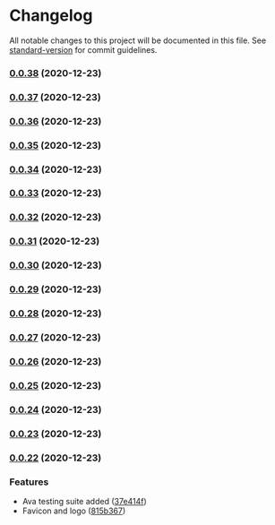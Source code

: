 # Changelog

All notable changes to this project will be documented in this file. See [standard-version](https://github.com/conventional-changelog/standard-version) for commit guidelines.

### [0.0.38](https://github.com/primitive-survival/toretto-css/compare/v0.0.37...v0.0.38) (2020-12-23)

### [0.0.37](https://github.com/primitive-survival/toretto-css/compare/v0.0.36...v0.0.37) (2020-12-23)

### [0.0.36](https://github.com/primitive-survival/toretto-css/compare/v0.0.35...v0.0.36) (2020-12-23)

### [0.0.35](https://github.com/primitive-survival/toretto-css/compare/v0.0.34...v0.0.35) (2020-12-23)

### [0.0.34](https://github.com/primitive-survival/toretto-css/compare/v0.0.33...v0.0.34) (2020-12-23)

### [0.0.33](https://github.com/primitive-survival/toretto-css/compare/v0.0.32...v0.0.33) (2020-12-23)

### [0.0.32](https://github.com/primitive-survival/toretto-css/compare/v0.0.31...v0.0.32) (2020-12-23)

### [0.0.31](https://github.com/primitive-survival/toretto-css/compare/v0.0.30...v0.0.31) (2020-12-23)

### [0.0.30](https://github.com/primitive-survival/toretto-css/compare/v0.0.29...v0.0.30) (2020-12-23)

### [0.0.29](https://github.com/primitive-survival/toretto-css/compare/v0.0.28...v0.0.29) (2020-12-23)

### [0.0.28](https://github.com/primitive-survival/toretto-css/compare/v0.0.27...v0.0.28) (2020-12-23)

### [0.0.27](https://github.com/primitive-survival/toretto-css/compare/v0.0.26...v0.0.27) (2020-12-23)

### [0.0.26](https://github.com/primitive-survival/toretto-css/compare/v0.0.25...v0.0.26) (2020-12-23)

### [0.0.25](https://github.com/primitive-survival/toretto-css/compare/v0.0.24...v0.0.25) (2020-12-23)

### [0.0.24](https://github.com/primitive-survival/toretto-css/compare/v0.0.23...v0.0.24) (2020-12-23)

### [0.0.23](https://github.com/primitive-survival/toretto-css/compare/v0.0.22...v0.0.23) (2020-12-23)

### [0.0.22](https://github.com/primitive-survival/toretto-css/compare/v0.0.21...v0.0.22) (2020-12-23)


### Features

* Ava testing suite added ([37e414f](https://github.com/primitive-survival/toretto-css/commit/37e414fbccd759f46e99d8a168cbb5a29c35dee3))
* Favicon and logo ([815b367](https://github.com/primitive-survival/toretto-css/commit/815b3672f6115593aff997feb9cc1e64953bcc45))
